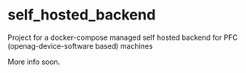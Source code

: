 # self_hosted_backend
Project for a docker-compose managed self hosted backend for PFC (openag-device-software based) machines

More info soon.
